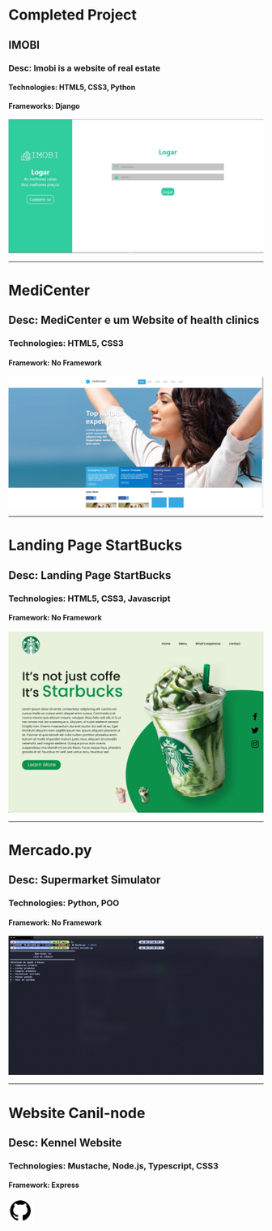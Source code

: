 # Completed Project

## IMOBI

### Desc: Imobi is a website of real estate

#### Technologies: HTML5, CSS3, Python

#### Frameworks: Django

<a href="https://github.com/ItaloCobains/imobi-django"><img title="Imobi" alt="Imobi" src="assets/img/portf1.jpeg"></a>
<hr>

# MediCenter

## Desc: MediCenter e um Website of health clinics

### Technologies: HTML5, CSS3

#### Framework: No Framework

<a href="https://github.com/ItaloCobains/site-com-flexbox"><img title="MediCenter" alt="MediCenter" src="assets/img/medicenter.png"></a>

<hr>

# Landing Page StartBucks

## Desc: Landing Page StartBucks

### Technologies: HTML5, CSS3, Javascript

#### Framework: No Framework

<a href="https://github.com/ItaloCobains/startbucks_landpage"><img title="starbucks" alt="starbucks" src="assets/img/starbucks.png"></a>

<hr>

# Mercado.py

## Desc: Supermarket Simulator

### Technologies: Python, POO

#### Framework: No Framework

<a href="https://github.com/ItaloCobains/Mercado-Python"><img title="starbucks" alt="starbucks" src="assets/img/Mercadopy.png"></a>

<hr>

# Website Canil-node

## Desc: Kennel Website

### Technologies: Mustache, Node.js, Typescript, CSS3

#### Framework: Express

<a href="https://github.com/ItaloCobains/Mercado-Python"><img title="starbucks" alt="starbucks" src="assets/img/git.png" width="50"></a>


